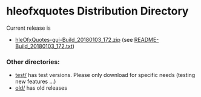 # hleofxquotes Distribution Directory

Current release is
  * [hleOfxQuotes-gui-Build_20180103_172.zip](hleOfxQuotes-gui-Build_20180103_172.zip) (see [README-Build_20180103_172.txt](README-Build_20180103_172.txt))
  
 ### Other directories:
 
   * [test/](test) has test versions. Please only download for specific needs (testing new features ...)
   * [old/](old) has old releases
